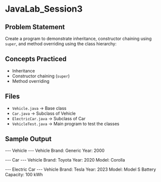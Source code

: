 # JavaLab_Session3

## Problem Statement
Create a program to demonstrate inheritance, constructor chaining using `super`, and method overriding using the class hierarchy:


## Concepts Practiced
- Inheritance  
- Constructor chaining (`super`)  
- Method overriding  

## Files
- `Vehicle.java` → Base class  
- `Car.java` → Subclass of Vehicle  
- `ElectricCar.java` → Subclass of Car  
- `VehicleTest.java` → Main program to test the classes  

## Sample Output
--- Vehicle ---
Vehicle Brand: Generic
Year: 2000

--- Car ---
Vehicle Brand: Toyota
Year: 2020
Model: Corolla

--- Electric Car ---
Vehicle Brand: Tesla
Year: 2023
Model: Model S
Battery Capacity: 100 kWh
